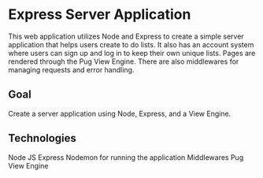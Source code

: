 # Express Server Application
This web application utilizes Node and Express to create a simple server application that helps users create to do lists. It also has an account system where users can sign up and log in to keep their own unique lists. Pages are rendered through the Pug View Engine. There are also middlewares for managing requests and error handling.
## Goal
Create a server application using Node, Express, and a View Engine.
## Technologies
Node JS
Express
Nodemon for running the application
Middlewares
Pug View Engine

